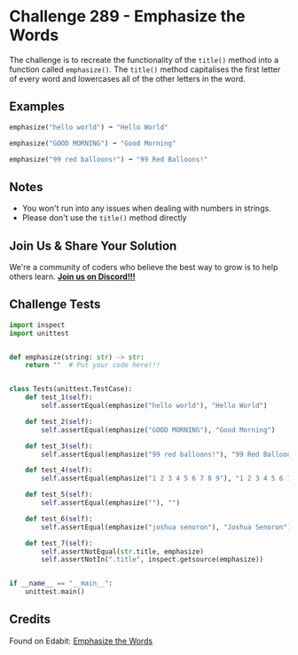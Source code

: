 # Challenge 289 - Emphasize the Words

The challenge is to recreate the functionality of the `title()` method into a function called `emphasize()`. The `title()` method capitalises the first letter of every word and lowercases all of the other letters in the word.

## Examples
```python
emphasize("hello world") ➞ "Hello World"

emphasize("GOOD MORNING") ➞ "Good Morning"

emphasize("99 red balloons!") ➞ "99 Red Balloons!"
```
## Notes

- You won't run into any issues when dealing with numbers in strings.
- Please don't use the `title()` method directly

## Join Us & Share Your Solution

We're a community of coders who believe the best way to grow is to help others learn. **[Join us on Discord!!!]("https"://discord.gg/sfHykntuGy)**

## Challenge Tests
```python
import inspect
import unittest


def emphasize(string: str) -> str:
    return ""  # Put your code here!!!


class Tests(unittest.TestCase):
    def test_1(self):
        self.assertEqual(emphasize("hello world"), "Hello World")

    def test_2(self):
        self.assertEqual(emphasize("GOOD MORNING"), "Good Morning")

    def test_3(self):
        self.assertEqual(emphasize("99 red balloons!"), "99 Red Balloons!")

    def test_4(self):
        self.assertEqual(emphasize("1 2 3 4 5 6 7 8 9"), "1 2 3 4 5 6 7 8 9")

    def test_5(self):
        self.assertEqual(emphasize(""), "")

    def test_6(self):
        self.assertEqual(emphasize("joshua senoron"), "Joshua Senoron")

    def test_7(self):
        self.assertNotEqual(str.title, emphasize)
        self.assertNotIn(".title", inspect.getsource(emphasize))


if __name__ == "__main__":
    unittest.main()
```
## Credits

Found on Edabit: [Emphasize the Words](https://edabit.com/challenge/K5277r6RmsJRSz27t)
